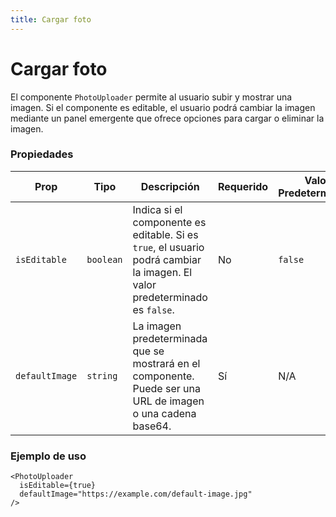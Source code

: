 ```yaml
---
title: Cargar foto
---
```


# Cargar foto

El componente `PhotoUploader` permite al usuario subir y mostrar una imagen. Si el componente es editable, el usuario podrá cambiar la imagen mediante un panel emergente que ofrece opciones para cargar o eliminar la imagen.

### Propiedades

| Prop           | Tipo      | Descripción                                                                                                                | Requerido | Valor Predeterminado |
| -------------- | --------- | -------------------------------------------------------------------------------------------------------------------------- | --------- | -------------------- |
| `isEditable`   | `boolean` | Indica si el componente es editable. Si es `true`, el usuario podrá cambiar la imagen. El valor predeterminado es `false`. | No        | `false`              |
| `defaultImage` | `string`  | La imagen predeterminada que se mostrará en el componente. Puede ser una URL de imagen o una cadena base64.                | Sí        | N/A                  |

### Ejemplo de uso

```tsx
<PhotoUploader
  isEditable={true}
  defaultImage="https://example.com/default-image.jpg"
/>
```
